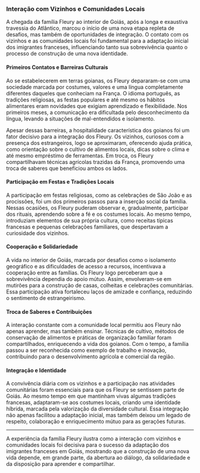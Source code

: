 ### Interação com Vizinhos e Comunidades Locais

A chegada da família Fleury ao interior de Goiás, após a longa e exaustiva travessia do Atlântico, marcou o início de uma nova etapa repleta de desafios, mas também de oportunidades de integração. O contato com os vizinhos e as comunidades locais foi fundamental para a adaptação inicial dos imigrantes franceses, influenciando tanto sua sobrevivência quanto o processo de construção de uma nova identidade.

#### Primeiros Contatos e Barreiras Culturais

Ao se estabelecerem em terras goianas, os Fleury depararam-se com uma sociedade marcada por costumes, valores e uma língua completamente diferentes daqueles que conheciam na França. O idioma português, as tradições religiosas, as festas populares e até mesmo os hábitos alimentares eram novidades que exigiam aprendizado e flexibilidade. Nos primeiros meses, a comunicação era dificultada pelo desconhecimento da língua, levando a situações de mal-entendidos e isolamento.

Apesar dessas barreiras, a hospitalidade característica dos goianos foi um fator decisivo para a integração dos Fleury. Os vizinhos, curiosos com a presença dos estrangeiros, logo se aproximaram, oferecendo ajuda prática, como orientação sobre o cultivo de alimentos locais, dicas sobre o clima e até mesmo empréstimo de ferramentas. Em troca, os Fleury compartilhavam técnicas agrícolas trazidas da França, promovendo uma troca de saberes que beneficiou ambos os lados.

#### Participação em Festas e Tradições Locais

A participação em festas religiosas, como as celebrações de São João e as procissões, foi um dos primeiros passos para a inserção social da família. Nessas ocasiões, os Fleury puderam observar e, gradualmente, participar dos rituais, aprendendo sobre a fé e os costumes locais. Ao mesmo tempo, introduziam elementos de sua própria cultura, como receitas típicas francesas e pequenas celebrações familiares, que despertavam a curiosidade dos vizinhos.

#### Cooperação e Solidariedade

A vida no interior de Goiás, marcada por desafios como o isolamento geográfico e as dificuldades de acesso a recursos, incentivava a cooperação entre as famílias. Os Fleury logo perceberam que a sobrevivência dependia do apoio mútuo. Assim, envolveram-se em mutirões para a construção de casas, colheitas e celebrações comunitárias. Essa participação ativa fortaleceu laços de amizade e confiança, reduzindo o sentimento de estrangeirismo.

#### Troca de Saberes e Contribuições

A interação constante com a comunidade local permitiu aos Fleury não apenas aprender, mas também ensinar. Técnicas de cultivo, métodos de conservação de alimentos e práticas de organização familiar foram compartilhados, enriquecendo a vida dos goianos. Com o tempo, a família passou a ser reconhecida como exemplo de trabalho e inovação, contribuindo para o desenvolvimento agrícola e comercial da região.

#### Integração e Identidade

A convivência diária com os vizinhos e a participação nas atividades comunitárias foram essenciais para que os Fleury se sentissem parte de Goiás. Ao mesmo tempo em que mantinham vivas algumas tradições francesas, adaptaram-se aos costumes locais, criando uma identidade híbrida, marcada pela valorização da diversidade cultural. Essa integração não apenas facilitou a adaptação inicial, mas também deixou um legado de respeito, colaboração e enriquecimento mútuo para as gerações futuras.

---

A experiência da família Fleury ilustra como a interação com vizinhos e comunidades locais foi decisiva para o sucesso da adaptação dos imigrantes franceses em Goiás, mostrando que a construção de uma nova vida depende, em grande parte, da abertura ao diálogo, da solidariedade e da disposição para aprender e compartilhar.